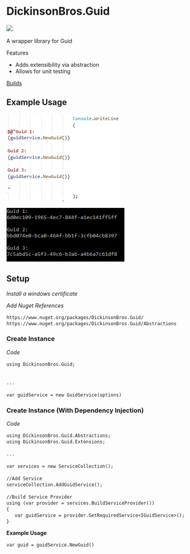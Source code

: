 # DickinsonBros.Guid
<a href="https://www.nuget.org/packages/DickinsonBros.Guid/">
    <img src="https://img.shields.io/nuget/v/DickinsonBros.Guid">
</a>

A wrapper library for Guid

Features

* Adds extensibility via abstraction
* Allows for unit testing

<a href="https://dev.azure.com/marksamdickinson/DickinsonBros/_build?definitionScope=%5CDickinsonBros.Guid">Builds</a>

<h2>Example Usage</h2>

![Alt text](https://raw.githubusercontent.com/msdickinson/DickinsonBros.Guid/develop/GuidSampleUsage.PNG)

![Alt text](https://raw.githubusercontent.com/msdickinson/DickinsonBros.Guid/develop/GuidSampleOutput.PNG)

<h2>Setup</h2>

<i>Install a windows certificate</i>

<i>Add Nuget References</i>

    https://www.nuget.org/packages/DickinsonBros.Guid/
    https://www.nuget.org/packages/DickinsonBros.Guid/Abstractions

<h3>Create Instance</h3>

<i>Code</i>
    
    using DickinsonBros.Guid;

    
    ...
    
    var guidService = new GuidService(options)


<h3>Create Instance (With Dependency Injection)</h3>


<i>Code</i>
    
    using DickinsonBros.Guid.Abstractions;
    using DickinsonBros.Guid.Extensions;
    
    ...  
    
    var services = new ServiceCollection();   
    
    //Add Service
    serviceCollection.AddGuidService();
    
    //Build Service Provider 
    using (var provider = services.BuildServiceProvider())
    {
       var guidService = provider.GetRequiredService<IGuidService>();
    }
    
<b>Example Usage</b>

    var guid = guidService.NewGuid()
